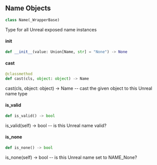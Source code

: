 ## Name Objects

```python
class Name(_WrapperBase)
```

Type for all Unreal exposed name instances

<a id="unreal.Name.__init__"></a>

#### __init__

```python
def __init__(value: Union[Name, str] = "None") -> None
```

<a id="unreal.Name.cast"></a>

#### cast

```python
@classmethod
def cast(cls, object: object) -> Name
```

cast(cls, object: object) -> Name -- cast the given object to this Unreal name type

<a id="unreal.Name.is_valid"></a>

#### is_valid

```python
def is_valid() -> bool
```

is_valid(self) -> bool -- is this Unreal name valid?

<a id="unreal.Name.is_none"></a>

#### is_none

```python
def is_none() -> bool
```

is_none(self) -> bool -- is this Unreal name set to NAME_None?

<a id="unreal.Text"></a>